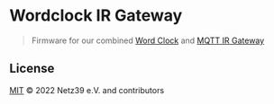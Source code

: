 # Wordclock IR Gateway

> Firmware for our combined [Word Clock](https://wiki.netz39.de/projects:2019:wordclock) and [MQTT IR Gateway](https://wiki.netz39.de/projects:2019:mqtt-ir-gateway)


## License

[MIT](LICENSE.txt) © 2022 Netz39 e.V. and contributors
